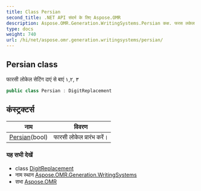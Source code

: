 ```yaml
---
title: Class Persian
second_title: .NET API संदर्भ के लिए Aspose.OMR
description: Aspose.OMR.Generation.WritingSystems.Persian कक्ष. फरस लकेल सेटंग दएं से बएं ١۲ ۳
type: docs
weight: 740
url: /hi/net/aspose.omr.generation.writingsystems/persian/
---
```

## Persian class

फारसी लोकेल सेटिंग दाएं से बाएं ١,۲, ۳

```csharp
public class Persian : DigitReplacement
```

## कंस्ट्रक्टर्स

| नाम | विवरण |
| --- | --- |
| [Persian](persian/)(bool) | फारसी लोकेल प्रारंभ करें। |

### यह सभी देखें

* class [DigitReplacement](../digitreplacement/)
* नाम स्थान [Aspose.OMR.Generation.WritingSystems](../../aspose.omr.generation.writingsystems/)
* सभा [Aspose.OMR](../../)


